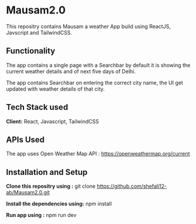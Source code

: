 # Mausam2.0

This repositry contains Mausam a weather App  build using ReactJS, Javscript and  TailwindCSS.

## Functionality

The app contains a single page with a Searchbar by default it is showing the current weather details and of next five days of Delhi. 

The app contains Searchbar on entering the correct city name, the UI get updated with weather details of that city.

## Tech Stack used

**Client:** React, Javascript, TailwindCSS 

## APIs Used 

The app uses Open Weather Map API : https://openweathermap.org/current

## Installation and Setup

**Clone this repositry using :**   git clone https://github.com/shefali12-ab/Mausam2.0.git

**Install the dependencies using:** npm install

**Run app using :** npm run dev



